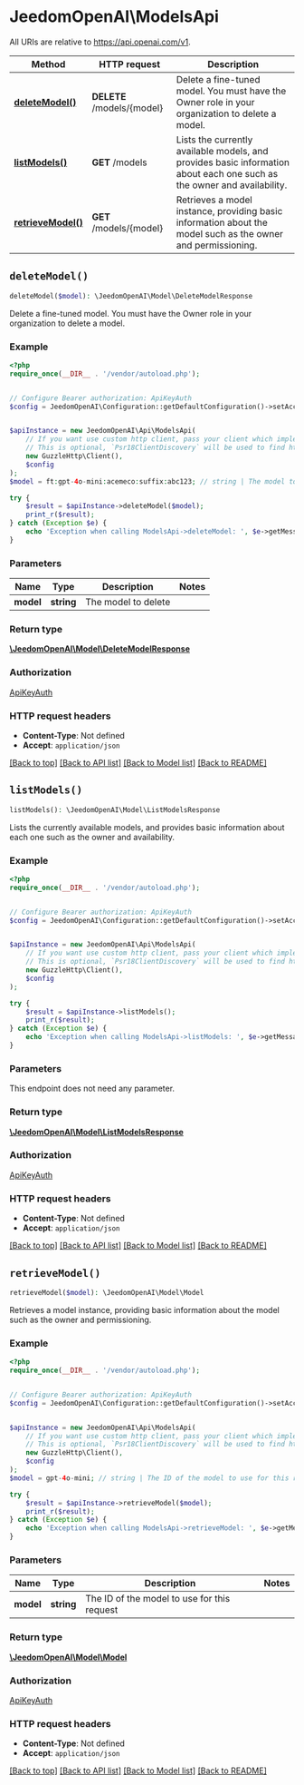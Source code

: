 # JeedomOpenAI\ModelsApi

All URIs are relative to https://api.openai.com/v1.

Method | HTTP request | Description
------------- | ------------- | -------------
[**deleteModel()**](ModelsApi.md#deleteModel) | **DELETE** /models/{model} | Delete a fine-tuned model. You must have the Owner role in your organization to delete a model.
[**listModels()**](ModelsApi.md#listModels) | **GET** /models | Lists the currently available models, and provides basic information about each one such as the owner and availability.
[**retrieveModel()**](ModelsApi.md#retrieveModel) | **GET** /models/{model} | Retrieves a model instance, providing basic information about the model such as the owner and permissioning.


## `deleteModel()`

```php
deleteModel($model): \JeedomOpenAI\Model\DeleteModelResponse
```

Delete a fine-tuned model. You must have the Owner role in your organization to delete a model.

### Example

```php
<?php
require_once(__DIR__ . '/vendor/autoload.php');


// Configure Bearer authorization: ApiKeyAuth
$config = JeedomOpenAI\Configuration::getDefaultConfiguration()->setAccessToken('YOUR_ACCESS_TOKEN');


$apiInstance = new JeedomOpenAI\Api\ModelsApi(
    // If you want use custom http client, pass your client which implements `Psr\Http\Client\ClientInterface`.
    // This is optional, `Psr18ClientDiscovery` will be used to find http client. For instance `GuzzleHttp\Client` implements that interface
    new GuzzleHttp\Client(),
    $config
);
$model = ft:gpt-4o-mini:acemeco:suffix:abc123; // string | The model to delete

try {
    $result = $apiInstance->deleteModel($model);
    print_r($result);
} catch (Exception $e) {
    echo 'Exception when calling ModelsApi->deleteModel: ', $e->getMessage(), PHP_EOL;
}
```

### Parameters

Name | Type | Description  | Notes
------------- | ------------- | ------------- | -------------
 **model** | **string**| The model to delete |

### Return type

[**\JeedomOpenAI\Model\DeleteModelResponse**](../Model/DeleteModelResponse.md)

### Authorization

[ApiKeyAuth](../../README.md#ApiKeyAuth)

### HTTP request headers

- **Content-Type**: Not defined
- **Accept**: `application/json`

[[Back to top]](#) [[Back to API list]](../../README.md#endpoints)
[[Back to Model list]](../../README.md#models)
[[Back to README]](../../README.md)

## `listModels()`

```php
listModels(): \JeedomOpenAI\Model\ListModelsResponse
```

Lists the currently available models, and provides basic information about each one such as the owner and availability.

### Example

```php
<?php
require_once(__DIR__ . '/vendor/autoload.php');


// Configure Bearer authorization: ApiKeyAuth
$config = JeedomOpenAI\Configuration::getDefaultConfiguration()->setAccessToken('YOUR_ACCESS_TOKEN');


$apiInstance = new JeedomOpenAI\Api\ModelsApi(
    // If you want use custom http client, pass your client which implements `Psr\Http\Client\ClientInterface`.
    // This is optional, `Psr18ClientDiscovery` will be used to find http client. For instance `GuzzleHttp\Client` implements that interface
    new GuzzleHttp\Client(),
    $config
);

try {
    $result = $apiInstance->listModels();
    print_r($result);
} catch (Exception $e) {
    echo 'Exception when calling ModelsApi->listModels: ', $e->getMessage(), PHP_EOL;
}
```

### Parameters

This endpoint does not need any parameter.

### Return type

[**\JeedomOpenAI\Model\ListModelsResponse**](../Model/ListModelsResponse.md)

### Authorization

[ApiKeyAuth](../../README.md#ApiKeyAuth)

### HTTP request headers

- **Content-Type**: Not defined
- **Accept**: `application/json`

[[Back to top]](#) [[Back to API list]](../../README.md#endpoints)
[[Back to Model list]](../../README.md#models)
[[Back to README]](../../README.md)

## `retrieveModel()`

```php
retrieveModel($model): \JeedomOpenAI\Model\Model
```

Retrieves a model instance, providing basic information about the model such as the owner and permissioning.

### Example

```php
<?php
require_once(__DIR__ . '/vendor/autoload.php');


// Configure Bearer authorization: ApiKeyAuth
$config = JeedomOpenAI\Configuration::getDefaultConfiguration()->setAccessToken('YOUR_ACCESS_TOKEN');


$apiInstance = new JeedomOpenAI\Api\ModelsApi(
    // If you want use custom http client, pass your client which implements `Psr\Http\Client\ClientInterface`.
    // This is optional, `Psr18ClientDiscovery` will be used to find http client. For instance `GuzzleHttp\Client` implements that interface
    new GuzzleHttp\Client(),
    $config
);
$model = gpt-4o-mini; // string | The ID of the model to use for this request

try {
    $result = $apiInstance->retrieveModel($model);
    print_r($result);
} catch (Exception $e) {
    echo 'Exception when calling ModelsApi->retrieveModel: ', $e->getMessage(), PHP_EOL;
}
```

### Parameters

Name | Type | Description  | Notes
------------- | ------------- | ------------- | -------------
 **model** | **string**| The ID of the model to use for this request |

### Return type

[**\JeedomOpenAI\Model\Model**](../Model/Model.md)

### Authorization

[ApiKeyAuth](../../README.md#ApiKeyAuth)

### HTTP request headers

- **Content-Type**: Not defined
- **Accept**: `application/json`

[[Back to top]](#) [[Back to API list]](../../README.md#endpoints)
[[Back to Model list]](../../README.md#models)
[[Back to README]](../../README.md)
